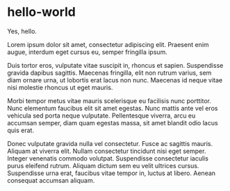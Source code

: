 # hello-world

Yes, hello.

Lorem ipsum dolor sit amet, consectetur adipiscing elit. Praesent enim augue, interdum eget cursus eu, semper fringilla ipsum.

Duis tortor eros, vulputate vitae suscipit in, rhoncus et sapien. Suspendisse gravida dapibus sagittis. Maecenas fringilla, elit non rutrum varius, sem diam ornare urna, ut lobortis erat lacus non nunc. Maecenas id neque vitae nisi molestie rhoncus ut eget mauris. 

Morbi tempor metus vitae mauris scelerisque eu facilisis nunc porttitor. Nunc elementum faucibus elit sit amet egestas. Nunc mattis ante vel eros vehicula sed porta neque vulputate. Pellentesque viverra, arcu eu accumsan semper, diam quam egestas massa, sit amet blandit odio lacus quis erat. 

Donec vulputate gravida nulla vel consectetur. Fusce ac sagittis mauris. Aliquam at viverra elit. Nullam consectetur tincidunt nisi eget semper. Integer venenatis commodo volutpat. Suspendisse consectetur iaculis purus eleifend rutrum. Aliquam dictum sem eu velit ultrices cursus. Suspendisse urna erat, faucibus vitae tempor in, luctus at libero. Aenean consequat accumsan aliquam.
